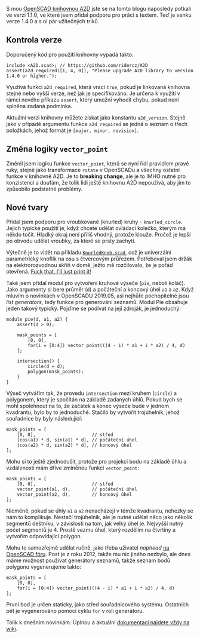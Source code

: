 <!-- dcterms:title = A2D: Novinky ve verzi 1.4.0 -->
<!-- dcterms:abstract = S mou OpenSCAD knihovnou A2D jste se na tomto blogu naposledy potkali ve verzi 1.1.0, ve které jsem přidal podporu pro práci s textem. Teď je venku verze 1.4.0 a s ní pár užitečných triků. -->
<!-- dcterms:creator = Michal Altair Valášek -->
<!-- x4w:coverUrl = /cover-pictures/20200307-a2d-140.jpg -->
<!-- x4w:pictureUrl = /perex-pictures/20200307-a2d-140.png -->
<!-- x4w:pictureWidth = 150 -->
<!-- x4w:pictureHeight = 150 -->
<!-- x4w:category = 3D tisk -->
<!-- dcterms:dateAccepted = 2020-03-07 -->

S mou [OpenSCAD knihovnou A2D](https://github.com/ridercz/A2D/) jste se na tomto blogu naposledy potkali ve verzi 1.1.0, ve které jsem přidal podporu pro práci s textem. Teď je venku verze 1.4.0 a s ní pár užitečných triků.

## Kontrola verze

Doporučený kód pro použití knihovny vypadá takto:

```scad
include <A2D.scad>; // https://github.com/ridercz/A2D
assert(a2d_required([1, 4, 0]), "Please upgrade A2D library to version 1.4.0 or higher.");
```

Využívá funkci `a2d_required`, která vrací `true`, pokud je linkovaná knihovna stejné nebo vyšší verze, než jak je specifikováno. Je určena k využití v rámci nového příkazu `assert`, který umožní vyhodit chybu, pokud není splněna zadaná podmínka.

Aktuální verzi knihovny můžete získat jako konstantu `a2d_version`. Stejně jako v případě argumentu funkce `a2d_required` se jedná o seznam o třech položkách, jehož formát je `[major, minor, revision]`.

## Změna logiky `vector_point`

Změnil jsem logiku funkce `vector_point`, která se nyní řídí pravidlem pravé ruky, stejně jako transformace `rotate` v OpenSCADu a všechny ostatní funkce v knihovně A2D. Je to **breaking change**, ale je to IMHO nutné pro konzistenci a doufám, že tolik lidi ještě knihovnu A2D nepoužívá, aby jim to způsobilo podstatné problémy.

## Nové tvary

Přidal jsem podporu pro vroubkované (knurled) kruhy - `knurled_circle`. Jejich typické použití je, když chcete udělat ovládací kolečko, kterým má někdo točit. Hladký okraj není příliš vhodný, protože klouže. Pročež je lepší po obvodu udělat vroubky, za které se prsty zachytí.

Výtečně je to vidět na příkladu [`KnurledKnob.scad`](https://github.com/ridercz/A2D/blob/master/Samples/KnurledKnob.scad), což je univerzální parametrický knoflík na osu s čtvercovým průřezem. Potřeboval jsem držák na elektrorozvodnou skříň v domě, ježto mě rozčilovalo, že je pořád otevřená. [Fuck that, I'll just print it!](https://www.altair.blog/2020/02/fitjpi)

Také jsem přidal modul pro vytvoření kruhové výseče (`pie`, neboli koláč). Jako argumenty si bere průměr (`d`) a počáteční a koncový úhel `a1` a `a2`. Když mluvím o novinkách v OpenSCADU 2019.05, asi nejhůře pochopitelné jsou _list generators_, tedy funkce pro generování seznamů. Modul Pie obsahuje jeden takový typický. Pojďme se podívat na její zdroják, je jednoduchý:

```scad
module pie(d, a1, a2) {
    assert(d > 0);

    mask_points = [
        [0, 0],
        for(i = [0:4]) vector_point(((4 - i) * a1 + i * a2) / 4, d)
    ];

    intersection() {
        circle(d = d);
        polygon(mask_points);
    }
}
```

Výseč vytvářím tak, že provedu `intersection` mezi kruhem (`circle`) a polygonem, který je spočítán na základě zadaných úhlů. Pokud bych se mohl spolehnout na to, že začátek a konec výseče bude v jednom kvadrantu, bylo by to jednoduché. Stačilo by vytvořit trojúhelník, jehož souřadnice by byly následující:

```scad
mask_points = [
    [0, 0],                     // střed
    [cos(a1) * d, sin(a1) * d], // počáteční úhel
    [cos(a2) * d, sin(a2) * d], // koncový úhel
];
```

Mohu si to ještě zjednodušit, protože pro projekci bodu na základě úhlu a vzdálenosti mám dříve zmíněnou funkci `vector_point`:

```scad
mask_points = [
    [0, 0],                     // střed
    vector_point(a1, d),        // počáteční úhel
    vector_point(a2, d),        // koncový úhel
];
```

Nicméně, pokud se úhly `a1` a `a2` nenacházejí v témže kvadrantu, nehezky se nám to komplikuje. Nestačí trojúhelník, ale je nutné udělat něco jako několik segmentů deštníku, v závislosti na tom, jak velký úhel je. Nejvyšší nutný počet segmentů je 4. Prostě vezmu úhel, který rozdělím na čtvrtiny a vytvořím odpovídající polygon. 

Mohu to samozřejmě udělat ručně, jako třeba uživatel _nophead_ [na OpenSCAD fóru](http://forum.openscad.org/Creating-pie-pizza-slice-shape-need-a-dynamic-length-array-td3148.html). Post je z roku 2012, takže mu nic jiného nezbylo, ale dnes máme možnost používat generátory seznamů, takže seznam bodů polygonu vygenerujeme takto:

```scad
mask_points = [
    [0, 0],
    for(i = [0:4]) vector_point(((4 - i) * a1 + i * a2) / 4, d)
];
```

První bod je určen staticky, jako střed souřadnicového systému. Ostatních pět je vygenerováno pomocí cyklu `for` v roli generátoru.

Tolik k dnešním novinkám. Úplnou a aktuální [dokumentaci najdete vždy na wiki](https://github.com/ridercz/A2D/wiki).